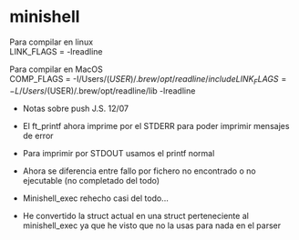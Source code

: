 # minishell

Para compilar en linux  
LINK_FLAGS = -lreadline  

Para compilar en MacOS  
COMP_FLAGS = -I/Users/$(USER)/.brew/opt/readline/include  
LINK_FLAGS = -L/Users/$(USER)/.brew/opt/readline/lib -lreadline

- Notas sobre push J.S. 12/07  

- El ft_printf ahora imprime por el STDERR para poder imprimir mensajes de error  
- Para imprimir por STDOUT usamos el printf normal  
- Ahora se diferencia entre fallo por fichero no encontrado o no ejecutable (no completado del todo)  
- Minishell_exec rehecho casi del todo...  
- He convertido la struct actual en una struct perteneciente al minishell_exec ya que he visto que no la usas para nada en el parser    





